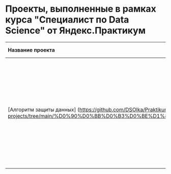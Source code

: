 # Проекты, выполненные в рамках курса "Специалист по Data Science" от Яндекс.Практикум

|Название проекта |Краткая суть проекта|
|:----------------|:------------------:|
|[Алгоритм защиты данных] (https://github.com/DSOlka/Praktikum-projects/tree/main/%D0%90%D0%BB%D0%B3%D0%BE%D1%80%D0%B8%D1%82%D0%BC%20%D0%B7%D0%B0%D1%89%D0%B8%D1%82%D1%8B%20%D0%B4%D0%B0%D0%BD%D0%BD%D1%8B%D1%85) |Защитить данные клиентов страховой компании - разработать такой метод преобразования данных, чтобы по ним было сложно восстановить персональную информацию, и обосновать корректность его работы. |
